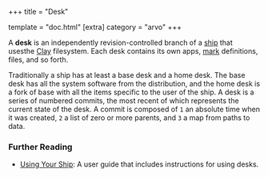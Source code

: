 +++
title = "Desk"

template = "doc.html"
[extra]
category = "arvo"
+++

A **desk** is an independently revision-controlled branch of a [ship](../ship) that usesthe [Clay](../clay) filesystem. Each desk contains its own apps, [mark](../mark) definitions, files, and so forth.

Traditionally a ship has at least a base desk and a home desk. The base desk has all the system software from the distribution, and the home desk is a fork of base with all the items specific to the user of the ship. A desk is a series of numbered commits, the most recent of which represents the current state of the desk. A commit is composed of `1` an absolute time when it was created, `2` a list of zero or more parents, and `3` a map from paths to data.

### Further Reading

- [Using Your Ship](@/using/operations/using-your-ship.md#filesystem): A user guide that includes instructions for using desks.
